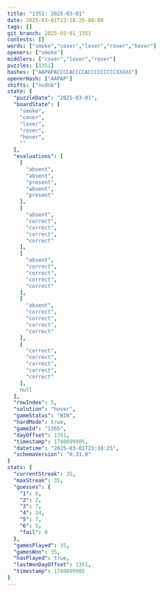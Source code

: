 ```yaml
---
title: "1351: 2025-03-01"
date: 2025-03-01T23:18:25-08:00
tags: []
git_branch: 2025-03-01_1351
contests: []
words: ["smoke","cover","lover","rover","hover"]
openers: ["smoke"]
middlers: ["cover","lover","rover"]
puzzles: [1351]
hashes: ["AAPAPACCCCACCCCACCCCCCCCCXXXXX"]
openerHash: ["AAPAP"]
shifts: ["nvdnb"]
state: {
  "puzzleDate": "2025-03-01",
  "boardState": [
    "smoke",
    "cover",
    "lover",
    "rover",
    "hover",
    ""
  ],
  "evaluations": [
    [
      "absent",
      "absent",
      "present",
      "absent",
      "present"
    ],
    [
      "absent",
      "correct",
      "correct",
      "correct",
      "correct"
    ],
    [
      "absent",
      "correct",
      "correct",
      "correct",
      "correct"
    ],
    [
      "absent",
      "correct",
      "correct",
      "correct",
      "correct"
    ],
    [
      "correct",
      "correct",
      "correct",
      "correct",
      "correct"
    ],
    null
  ],
  "rowIndex": 5,
  "solution": "hover",
  "gameStatus": "WIN",
  "hardMode": true,
  "gameId": "1365",
  "dayOffset": 1351,
  "timestamp": 1740899905,
  "datetime": "2025-03-01T23:18:25",
  "schemaVersion": "0.31.0"
}
stats: {
  "currentStreak": 35,
  "maxStreak": 35,
  "guesses": {
    "1": 0,
    "2": 2,
    "3": 7,
    "4": 14,
    "5": 7,
    "6": 5,
    "fail": 0
  },
  "gamesPlayed": 35,
  "gamesWon": 35,
  "hasPlayed": true,
  "lastWonDayOffset": 1351,
  "timestamp": 1740899905
}
---
```

<!-- more -->
